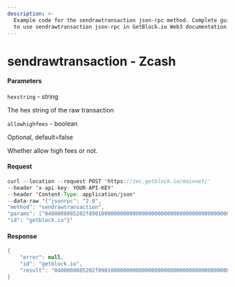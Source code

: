 ```yaml
---
description: >-
  Example code for the sendrawtransaction json-rpc method. Сomplete guide on how
  to use sendrawtransaction json-rpc in GetBlock.io Web3 documentation.
---
```


# sendrawtransaction - Zcash

#### Parameters

`hexstring` - string

The hex string of the raw transaction

`allowhighfees` - boolean

Optional, default=false

Whether allow high fees or not.

#### Request

```java
curl --location --request POST 'https://zec.getblock.io/mainnet/' 
--header 'x-api-key: YOUR-API-KEY' 
--header 'Content-Type: application/json' 
--data-raw '{"jsonrpc": "2.0",
"method": "sendrawtransaction",
"params": ["0400008085202f89010000000000000000000000000000000000000000000000000000000000000000ffffffff2003bb1e151b5c4c55584f525c000000000f4bcd54a8ae0234000000000000000000000000045246ea0e000000001976a91417b04a8ede7164eccb961f46289305ec04014b6388ac38c94d010000000017a914c1d33ded7edf633ca2592f2258d4c8c9ae28091587286bee000000000017a914d45cb1adffb5215a42720532a076f02c7c778c908740787d010000000017a914931fec54c1fea86e574462cc32013f5400b891298700000000e31e15000000000000000000000000", null],
"id": "getblock.io"}'
```

#### Response

```java
{
    "error": null,
    "id": "getblock.io",
    "result": "0400008085202f89010000000000000000000000000000000000000000000000000000000000000000ffffffff2003bb1e151b5c4c55584f525c000000000f4bcd54a8ae0234000000000000000000000000045246ea0e000000001976a91417b04a8ede7164eccb961f46289305ec04014b6388ac38c94d010000000017a914c1d33ded7edf633ca2592f2258d4c8c9ae28091587286bee000000000017a914d45cb1adffb5215a42720532a076f02c7c778c908740787d010000000017a914931fec54c1fea86e574462cc32013f5400b891298700000000e31e15000000000000000000000000"
}
```
